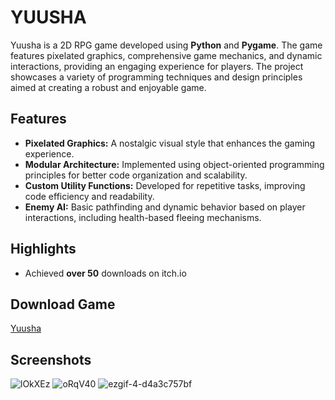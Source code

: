 # YUUSHA

Yuusha is a 2D RPG game developed using **Python** and **Pygame**. The game features pixelated graphics, comprehensive game mechanics, and dynamic interactions, providing an engaging experience for players. The project showcases a variety of programming techniques and design principles aimed at creating a robust and enjoyable game.

## Features
- **Pixelated Graphics:** A nostalgic visual style that enhances the gaming experience.
- **Modular Architecture:** Implemented using object-oriented programming principles for better code organization and scalability.
- **Custom Utility Functions:** Developed for repetitive tasks, improving code efficiency and readability.
- **Enemy AI:** Basic pathfinding and dynamic behavior based on player interactions, including health-based fleeing mechanisms.

## Highlights
- Achieved **over 50** downloads on itch.io

## Download Game
[Yuusha](https://sid-kun.itch.io/yuusha)

## Screenshots
![lOkXEz](https://github.com/user-attachments/assets/2fc44cad-895b-46a0-b9f5-60d9b7eb0af7)
![oRqV40](https://github.com/user-attachments/assets/a1f938c3-e6ec-4947-b472-b51524ecd474)
![ezgif-4-d4a3c757bf](https://github.com/user-attachments/assets/679cd763-fdc4-4afa-bc0d-5c7fa39ba980)
